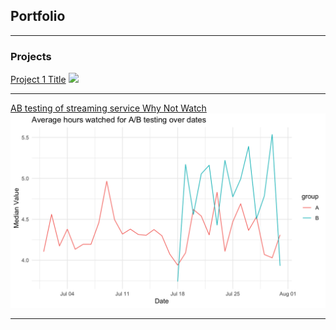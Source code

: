 ## Portfolio

---

### Projects

[Project 1 Title](/sample_page)
<img src="images/dummy_thumbnail.jpg?raw=true"/>

---
[AB testing of streaming service Why Not Watch](/Projects/Streaming_ABtest/ABtestR.pdf)
<img src="Projects/Streaming_ABtest/ABhrsWatched.png?raw=true"/>

---

